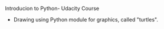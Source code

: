 Introducion to Python- Udacity Course
  * Drawing using Python module for graphics, called "turtles".  
